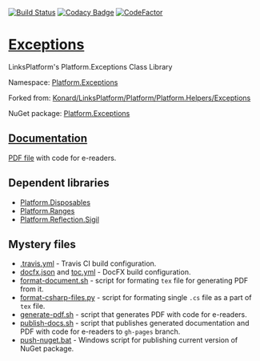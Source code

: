 [![Build Status](https://travis-ci.com/linksplatform/Exceptions.svg?branch=master)](https://travis-ci.com/linksplatform/Exceptions)
[![Codacy Badge](https://api.codacy.com/project/badge/Grade/30c1607451704a48957f5f91fab1431a)](https://app.codacy.com/app/drakonard/Exceptions?utm_source=github.com&utm_medium=referral&utm_content=linksplatform/Exceptions&utm_campaign=Badge_Grade_Dashboard)
[![CodeFactor](https://www.codefactor.io/repository/github/linksplatform/exceptions/badge)](https://www.codefactor.io/repository/github/linksplatform/exceptions)

# [Exceptions](https://github.com/linksplatform/Exceptions)

LinksPlatform's Platform.Exceptions Class Library

Namespace: [Platform.Exceptions](https://linksplatform.github.io/Exceptions/api/Platform.Exceptions.html)

Forked from: [Konard/LinksPlatform/Platform/Platform.Helpers/Exceptions](https://github.com/Konard/LinksPlatform/tree/0c85f236b75e6e3110790008b1a379c03c954501/Platform/Platform.Helpers/Exceptions)

NuGet package: [Platform.Exceptions](https://www.nuget.org/packages/Platform.Exceptions)

## [Documentation](https://linksplatform.github.io/Exceptions)
[PDF file](https://linksplatform.github.io/Exceptions/Platform.Exceptions.pdf) with code for e-readers.

## Dependent libraries
*   [Platform.Disposables](https://github.com/linksplatform/Disposables)
*   [Platform.Ranges](https://github.com/linksplatform/Ranges)
*   [Platform.Reflection.Sigil](https://github.com/linksplatform/Reflection.Sigil)

## Mystery files
*   [.travis.yml](https://github.com/linksplatform/Exceptions/blob/master/.travis.yml) - Travis CI build configuration.
*   [docfx.json](https://github.com/linksplatform/Exceptions/blob/master/docfx.json) and [toc.yml](https://github.com/linksplatform/Exceptions/blob/master/toc.yml) - DocFX build configuration.
*   [format-document.sh](https://github.com/linksplatform/Exceptions/blob/master/format-document.sh) - script for formating `tex` file for generating PDF from it.
*   [format-csharp-files.py](https://github.com/linksplatform/Exceptions/blob/master/format-csharp-files.py) - script for formating single `.cs` file as a part of `tex` file.
*   [generate-pdf.sh](https://github.com/linksplatform/Exceptions/blob/master/generate-pdf.sh) - script that generates PDF with code for e-readers.
*   [publish-docs.sh](https://github.com/linksplatform/Exceptions/blob/master/publish-docs.sh) - script that publishes generated documentation and PDF with code for e-readers to `gh-pages` branch.
*   [push-nuget.bat](https://github.com/linksplatform/Exceptions/blob/master/push-nuget.bat) - Windows script for publishing current version of NuGet package.
